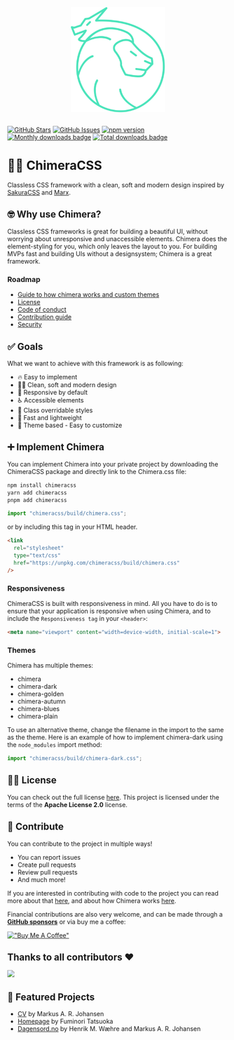 <div align="center">
    <img  
        align="center" 
        src="./public/chimeracss.svg"
        alt="Chimera"
        width="215" 
    />
</div>

<br>

[![GitHub Stars](https://img.shields.io/github/stars/J0hans1/Chimera.svg)](https://github.com/J0hans1/Chimera/stargazers)
[![GitHub Issues](https://img.shields.io/github/issues/J0hans1/Chimera.svg)](https://github.com/J0hans1/Chimera/issues)
[![npm version](https://badge.fury.io/js/chimeracss.svg)](https://badge.fury.io/js/chimeracss)
[![Monthly downloads badge](https://img.shields.io/npm/dm/chimeracss?color=informational&logo=npm)](https://img.shields.io/npm/dm/chimeracss)
[![Total downloads badge](https://img.shields.io/npm/dt/chimeracss?color=informational&logo=npm)](https://img.shields.io/npm/dt/chimeracss)


# 🦁🐍 ChimeraCSS

Classless CSS framework with a clean, soft and modern design inspired by [SakuraCSS](https://github.com/oxalorg/sakura) and [Marx](https://github.com/mblode/marx).

## 🤓 Why use Chimera?

Classless CSS frameworks is great for building a beautiful UI, without worrying about unresponsive and unaccessible elements. Chimera does the element-styling for you, which only leaves the layout to you. For building MVPs fast and building UIs without a designsystem; Chimera is a great framework.

### Roadmap

- [Guide to how chimera works and custom themes](./GUIDE.md)
- [License](./LICENSE)
- [Code of conduct](./CODE_OF_CONDUCT.md)
- [Contribution guide](./CONTRIBUTING.md)
- [Security](./SECURITY.md)

## ✅ Goals

What we want to achieve with this framework is as following:

- 🔥 Easy to implement
- 👨‍🎨 Clean, soft and modern design
- 📱 Responsive by default
- ♿️ Accessible elements
- 🤝 Class overridable styles
- 🪽 Fast and lightweight
- 🎨 Theme based - Easy to customize

## ➕ Implement Chimera

You can implement Chimera into your private project by downloading the ChimeraCSS package and directly link to the Chimera.css file:

```bash
npm install chimeracss
yarn add chimeracss
pnpm add chimeracss
```

```javascript
import "chimeracss/build/chimera.css";
```
or by including this tag in your HTML header.

```html
<link
  rel="stylesheet"
  type="text/css"
  href="https://unpkg.com/chimeracss/build/chimera.css"
/>
```

### Responsiveness

ChimeraCSS is built with responsiveness in mind. All you have to do is to ensure that your application is responsive when using Chimera, and to include the ``Responsiveness tag`` in your ``<header>``:

```HTML
<meta name="viewport" content="width=device-width, initial-scale=1">
```

### Themes

Chimera has multiple themes: 

- chimera
- chimera-dark
- chimera-golden
- chimera-autumn
- chimera-blues
- chimera-plain

To use an alternative theme, change the filename in the import to the same as the theme. Here is an example of how to implement chimera-dark using the `node_modules` import method:

```javascript
import "chimeracss/build/chimera-dark.css";
```

## 🧑‍⚖️ License

You can check out the full license [here](https://github.com/J0hans1/Chimera/blob/master/LICENSE). This project is licensed under the terms of the **Apache License 2.0** license.

## 🤩 Contribute

You can contribute to the project in multiple ways!

- You can report issues
- Create pull requests
- Review pull requests
- And much more!

If you are interested in contributing with code to the project you can read more about that [here](./CONTRIBUTING.md), and about how Chimera works [here](./GUIDE.md).

Financial contributions are also very welcome, and can be made through a [**GitHub sponsors**](https://github.com/sponsors/MarkusJohansen) or via buy me a coffee:

[!["Buy Me A Coffee"](https://www.buymeacoffee.com/assets/img/custom_images/orange_img.png)](https://www.buymeacoffee.com/markusjohansen)

## Thanks to all contributors ❤

 <a href = "https://github.com/chimeracss/chimeracss/graphs/contributors">
   <img src = "https://contrib.rocks/image?repo=chimeracss/chimeracss"/>
 </a>

## 🌟 Featured Projects

- [CV](https://cv-nine-gilt.vercel.app/) by Markus A. R. Johansen
- [Homepage](https://f-ttok.github.io/) by Fuminori Tatsuoka
- [Dagensord.no](https://dagensord.no) by Henrik M. Wæhre and Markus A. R. Johansen
